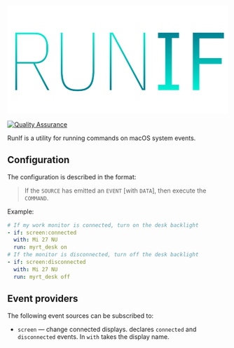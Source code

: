 <p align="center">
    <img src="./assets/logo.svg" alt="Run if" />
</p>

[![Quality Assurance](https://github.com/mishamyrt/runif/actions/workflows/qa.yaml/badge.svg)](https://github.com/mishamyrt/runif/actions/workflows/qa.yaml)

RunIf is a utility for running commands on macOS system events.

## Configuration

The configuration is described in the format:

> If the `SOURCE` has emitted an `EVENT` [with `DATA`], then execute the `COMMAND`.

Example:

```yaml
# If my work monitor is connected, turn on the desk backlight
- if: screen:connected
  with: Mi 27 NU
  run: myrt_desk on
# If the monitor is disconnected, turn off the desk backlight
- if: screen:disconnected
  with: Mi 27 NU
  run: myrt_desk off
```

## Event providers

The following event sources can be subscribed to:

* `screen` — change connected displays. declares `connected` and `disconnected` events. In `with` takes the display name.


